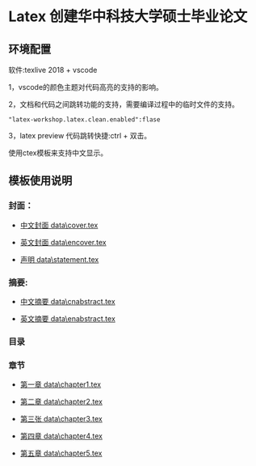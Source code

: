 # Latex 创建华中科技大学硕士毕业论文

## 环境配置

软件:texlive 2018 + vscode 

1，vscode的颜色主题对代码高亮的支持的影响。


2，文档和代码之间跳转功能的支持，需要编译过程中的临时文件的支持。

    "latex-workshop.latex.clean.enabled":flase
    

3，latex preview 代码跳转快捷:ctrl + 双击。

使用ctex模板来支持中文显示。

## 模板使用说明



### 封面：

- [中文封面 data\cover.tex](data/cover.tex)

- [英文封面 data\encover.tex](data/encover.tex)

- [声明 data\statement.tex](data/statement.tex)

### 摘要:

- [中文摘要 data\cnabstract.tex](data/cnabstract.tex)


- [英文摘要 data\enabstract.tex](data/enabstract.tex)

### 目录

### 章节

- [第一章 data\chapter1.tex](data/chapter1.tex)

- [第二章 data\chapter2.tex](data/chapter2.tex)

- [第三张 data\chapter3.tex](data/chapter3.tex)

- [第四章 data\chapter4.tex](data/chapter4.tex)

- [第五章 data\chapter5.tex](data/chapter5.tex)


